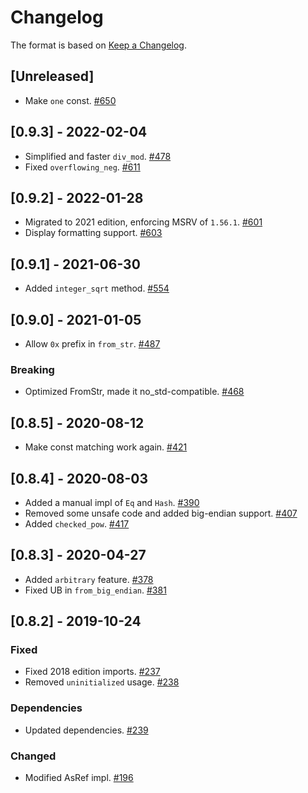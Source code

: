 # Changelog

The format is based on [Keep a Changelog].

[Keep a Changelog]: http://keepachangelog.com/en/1.0.0/

## [Unreleased]

- Make `one` const. [#650](https://github.com/paritytech/parity-common/pull/650)

## [0.9.3] - 2022-02-04

- Simplified and faster `div_mod`. [#478](https://github.com/paritytech/parity-common/pull/478)
- Fixed `overflowing_neg`. [#611](https://github.com/paritytech/parity-common/pull/611)

## [0.9.2] - 2022-01-28

- Migrated to 2021 edition, enforcing MSRV of `1.56.1`. [#601](https://github.com/paritytech/parity-common/pull/601)
- Display formatting support. [#603](ttps://github.com/paritytech/parity-common/pull/603)

## [0.9.1] - 2021-06-30

- Added `integer_sqrt` method. [#554](https://github.com/paritytech/parity-common/pull/554)

## [0.9.0] - 2021-01-05

- Allow `0x` prefix in `from_str`. [#487](https://github.com/paritytech/parity-common/pull/487)

### Breaking

- Optimized FromStr, made it no_std-compatible. [#468](https://github.com/paritytech/parity-common/pull/468)

## [0.8.5] - 2020-08-12
- Make const matching work again. [#421](https://github.com/paritytech/parity-common/pull/421)

## [0.8.4] - 2020-08-03
- Added a manual impl of `Eq` and `Hash`. [#390](https://github.com/paritytech/parity-common/pull/390)
- Removed some unsafe code and added big-endian support. [#407](https://github.com/paritytech/parity-common/pull/407)
- Added `checked_pow`. [#417](https://github.com/paritytech/parity-common/pull/417)

## [0.8.3] - 2020-04-27
- Added `arbitrary` feature. [#378](https://github.com/paritytech/parity-common/pull/378)
- Fixed UB in `from_big_endian`. [#381](https://github.com/paritytech/parity-common/pull/381)

## [0.8.2] - 2019-10-24
### Fixed
- Fixed 2018 edition imports. [#237](https://github.com/paritytech/parity-common/pull/237)
- Removed `uninitialized` usage. [#238](https://github.com/paritytech/parity-common/pull/238)
### Dependencies
- Updated dependencies. [#239](https://github.com/paritytech/parity-common/pull/239)
### Changed
- Modified AsRef impl. [#196](https://github.com/paritytech/parity-common/pull/196)
